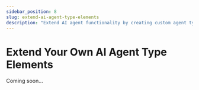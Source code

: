 ```yaml
---
sidebar_position: 8
slug: extend-ai-agent-type-elements
description: "Extend AI agent functionality by creating custom agent type elements. Implement specialized agent behaviors and reasoning patterns."
---
```


# Extend Your Own AI Agent Type Elements

Coming soon...
